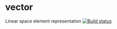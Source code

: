 # vector
Linear space element representation
[![Build status](https://ci.appveyor.com/api/projects/status/ke5qqglvopo7nnjk/branch/master?svg=true)](https://ci.appveyor.com/project/LizaSimonova/vector/branch/master)

